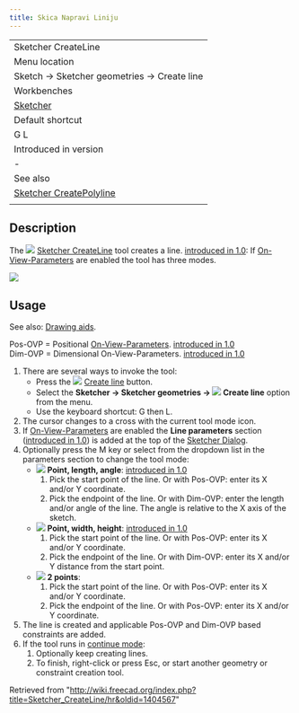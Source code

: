 ```yaml
---
title: Skica Napravi Liniju
---
```


|                                                                               |
| ----------------------------------------------------------------------------- |
| Sketcher CreateLine                                                           |
| Menu location                                                                 |
| Sketch → Sketcher geometries → Create line                                    |
| Workbenches                                                                   |
| [Sketcher](/Sketcher_Workbench "Sketcher Workbench")                          |
| Default shortcut                                                              |
| G L                                                                           |
| Introduced in version                                                         |
| -                                                                             |
| See also                                                                      |
| [Sketcher CreatePolyline](/Sketcher_CreatePolyline "Sketcher CreatePolyline") |
|                                                                               |

## Description

The ![](/images/Sketcher_CreateLine.svg) [Sketcher CreateLine](/Sketcher_CreateLine "Sketcher CreateLine") tool creates a line. [introduced in 1.0](/Release_notes_1.0 "Release notes 1.0"): If [On-View-Parameters](/Sketcher_Preferences#General "Sketcher Preferences") are enabled the tool has three modes.

![](/images/Sketcher_LineExample1.png)

## Usage

See also: [Drawing aids](/Sketcher_Workbench#Drawing_aids "Sketcher Workbench").

Pos-OVP = Positional [On-View-Parameters](/Sketcher_Preferences#General "Sketcher Preferences"). [introduced in 1.0](/Release_notes_1.0 "Release notes 1.0")  
Dim-OVP = Dimensional On-View-Parameters. [introduced in 1.0](/Release_notes_1.0 "Release notes 1.0")

1. There are several ways to invoke the tool:
   - Press the ![](/images/Sketcher_CreateLine.svg) [Create line](/Sketcher_CreateLine "Sketcher CreateLine") button.
   - Select the **Sketcher → Sketcher geometries → ![](/images/Sketcher_CreateLine.svg) Create line** option from the menu.
   - Use the keyboard shortcut: G then L.
2. The cursor changes to a cross with the current tool mode icon.
3. If [On-View-Parameters](/Sketcher_Preferences#General "Sketcher Preferences") are enabled the **Line parameters** section ([introduced in 1.0](/Release_notes_1.0 "Release notes 1.0")) is added at the top of the [Sketcher Dialog](/Sketcher_Dialog "Sketcher Dialog").
4. Optionally press the M key or select from the dropdown list in the parameters section to change the tool mode:
   - ![](/images/Sketcher_CreateLineAngleLength.svg) **Point, length, angle**: [introduced in 1.0](/Release_notes_1.0 "Release notes 1.0")
     1. Pick the start point of the line. Or with Pos-OVP: enter its X and/or Y coordinate.
     2. Pick the endpoint of the line. Or with Dim-OVP: enter the length and/or angle of the line. The angle is relative to the X axis of the sketch.
   - ![](/images/Sketcher_CreateLineLengthWidth.svg) **Point, width, height**: [introduced in 1.0](/Release_notes_1.0 "Release notes 1.0")
     1. Pick the start point of the line. Or with Pos-OVP: enter its X and/or Y coordinate.
     2. Pick the endpoint of the line. Or with Dim-OVP: enter its X and/or Y distance from the start point.
   - ![](/images/Sketcher_CreateLine.svg) **2 points**:
     1. Pick the start point of the line. Or with Pos-OVP: enter its X and/or Y coordinate.
     2. Pick the endpoint of the line. Or with Pos-OVP: enter its X and/or Y coordinate.
5. The line is created and applicable Pos-OVP and Dim-OVP based constraints are added.
6. If the tool runs in [continue mode](/Sketcher_Workbench#Continue_modes "Sketcher Workbench"):
   1. Optionally keep creating lines.
   2. To finish, right-click or press Esc, or start another geometry or constraint creation tool.

Retrieved from "<http://wiki.freecad.org/index.php?title=Sketcher_CreateLine/hr&oldid=1404567>"
